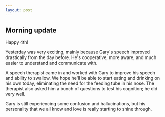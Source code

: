 ```yaml
---
layout: post
---
```


## Morning update

Happy 4th!

Yesterday was very exciting, mainly because Gary's speech improved drastically from the day before. He's cooperative, more aware, and much easier to understand and communicate with.

A speech therapist came in and worked with Gary to improve his speech and ability to swallow. We hope he'll be able to start eating and drinking on his own today, eliminating the need for the feeding tube in his nose. The therapist also asked him a bunch of questions to test his cognition; he did very well.

Gary is still experiencing some confusion and hallucinations, but his personality that we all know and love is really starting to shine through.
